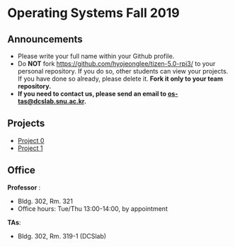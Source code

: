 # Operating Systems Fall 2019

## Announcements
* Please write your full name within your Github profile.
* Do **NOT** fork https://github.com/hyojeonglee/tizen-5.0-rpi3/ to your personal repository. If you do so, other students can view your projects. If you have done so already, please delete it. **Fork it only to your team repository.** 
* **If you need to contact us, please send an email to os-tas@dcslab.snu.ac.kr.**

## Projects

* [Project 0](/doc/Project0.md)
* [Project 1](/doc/Project1.md)
<!-- * [Project 2](/doc/Project2.md) -->
<!-- * [Project 3](/doc/Project3.md) -->
<!-- * [Project 4](/doc/Project4.md) -->

## Office
**Professor** :
  - Bldg. 302, Rm. 321
  - Office hours: Tue/Thu 13:00-14:00, by appointment

**TAs**:
  - Bldg. 302, Rm. 319-1 (DCSlab)
